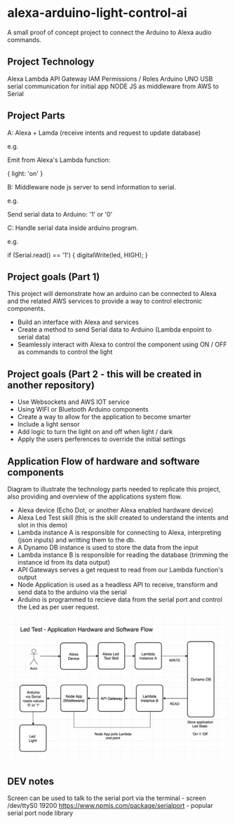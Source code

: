 # alexa-arduino-light-control-ai
A small proof of concept project to connect the Arduino to Alexa audio commands.

## Project Technology

Alexa
Lambda
API Gateway
IAM Permissions / Roles
Arduino UNO
USB serial communication for initial app 
NODE JS as middleware from AWS to Serial

## Project Parts

A: Alexa + Lamda (receive intents and request to update database)

e.g.

Emit from Alexa's Lambda function:

{
   light: 'on'
}

B: Middleware node js server to send information to serial.

e.g.

Send serial data to Arduino: '1' or '0'

C: Handle serial data inside arduino program.

e.g.

if (Serial.read() == '1') {
  digitalWrite(led, HIGH);
}

## Project goals (Part 1)

This project will demonstrate how an arduino can be connected to Alexa and the related AWS services to provide a way to control electronic components. 

- Build an interface with Alexa and services
- Create a method to send Serial data to Arduino (Lambda enpoint to serial data)
- Seamlessly interact with Alexa to control the component using ON / OFF as commands to control the light

## Project goals (Part 2 - this will be created in another repository)

- Use Websockets and AWS IOT service
- Using WIFI or Bluetooth Arduino components
- Create a way to allow for the application to become smarter
- Include a light sensor
- Add logic to turn the light on and off when light / dark 
- Apply the users perferences to override the initial settings

## Application Flow of hardware and software components

Diagram to illustrate the technology parts needed to replicate this project, also providing and overview of the applications system flow.

- Alexa device (Echo Dot, or another Alexa enabled hardware device)
- Alexa Led Test skill (this is the skill created to understand the intents and slot in this demo)
- Lambda instance A is responsible for connecting to Alexa, interpreting (json inputs) and writting them to the db.
- A Dynamo DB instance is used to store the data from the input
- Lambda instance B is responsible for reading the database (trimming the instance id from its data output)
- API Gateways serves a get request to read from our Lambda function's output
- Node Application is used as a headless API to receive, transform and send data to the arduino via the serial
- Arduino is programmed to recieve data from the serial port and control the Led as per user request.

![alt text](https://github.com/nicktaras/alexa-arduino-light-control-ai/blob/master/img/Screen%20Shot%202018-10-18%20at%2020.30.40.png?raw=true)

## DEV notes

Screen can be used to talk to the serial port via the terminal - screen /dev/ttyS0 19200
https://www.npmjs.com/package/serialport - popular serial port node library



